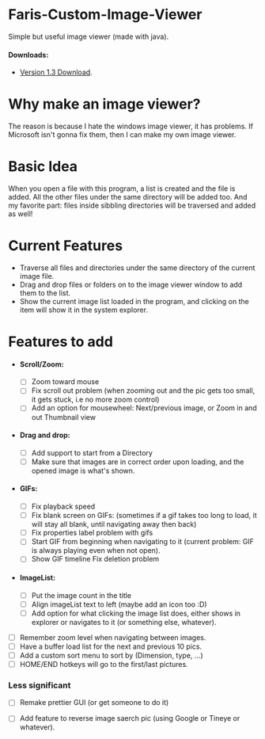 # Faris-Custom-Image-Viewer
Simple but useful image viewer (made with java).

#### Downloads:
- [Version 1.3 Download](http://www.filehosting.org/file/download/716023/XyO61lXGXBiNBkLO).

# Why make an image viewer?
The reason is because I hate the windows image viewer, it has problems. If Microsoft isn't gonna fix them, then I can make my own image viewer.

# Basic Idea
When you open a file with this program, a list is created and the file is added. All the other files under the same directory will be added too. And my favorite part: files inside sibbling directories will be traversed and added as well!

# Current Features
- Traverse all files and directories under the same directory of the current image file.
- Drag and drop files or folders on to the image viewer window to add them to the list.
- Show the current image list loaded in the program, and clicking on the item will show it in the system explorer.




# Features to add
- #### Scroll/Zoom:
	- [ ] Zoom toward mouse
	- [ ] Fix scroll out problem (when zooming out and the pic gets too small, it gets stuck, i.e no more zoom control)
	- [ ] Add an option for mousewheel: Next/previous image, or Zoom in and out
Thumbnail view
- #### Drag and drop:
	- [ ] Add support to start from a Directory
	- [ ] Make sure that images are in correct order upon loading, and the opened image is what's shown.
	 
- #### GIFs:
	- [ ] Fix playback speed
	- [ ] Fix blank screen on GIFs: (sometimes if a gif takes too long to load, it will stay all blank, until navigating away then back)
	- [ ] Fix properties label problem with gifs
	- [ ] Start GIF from beginning when navigating to it (current problem: GIF is always playing even when not open).
	- [ ] Show GIF timeline
Fix deletion problem
- #### ImageList:
	- [ ] Put the image count in the title
	- [ ] Align imageList text to left (maybe add an icon too :D)
	- [ ] Add option for what clicking the image list does, either shows in explorer or navigates to it (or something else, whatever).
- [ ] Remember zoom level when navigating between images.
- [ ] Have a buffer load list for the next and previous 10 pics.
- [ ] Add a custom sort menu to sort by (Dimension, type, …)
- [ ] HOME/END hotkeys will go to the first/last pictures.

### Less significant
- [ ] Remake prettier GUI (or get someone to do it)
- [ ] Add feature to reverse image saerch pic (using Google or Tineye or whatever).


